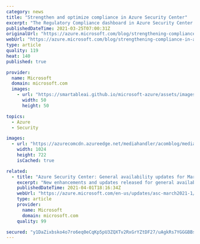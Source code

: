 ```yaml
---
category: news
title: "Strengthen and optimize compliance in Azure Security Center"
excerpt: "The Regulatory Compliance dashboard in Azure Security Center is an excellent tool for helping organizations understand their compliance posture relative to industry standards."
publishedDateTime: 2021-03-25T07:00:31Z
originalUrl: "https://azure.microsoft.com/blog/strengthening-compliance-in-azure-security-center/"
webUrl: "https://azure.microsoft.com/blog/strengthening-compliance-in-azure-security-center/"
type: article
quality: 119
heat: 140
published: true

provider:
  name: Microsoft
  domain: microsoft.com
  images:
    - url: "https://smartableai.github.io/microsoft-azure/assets/images/organizations/microsoft.com-50x50.jpg"
      width: 50
      height: 50

topics:
  - Azure
  - Security

images:
  - url: "https://azurecomcdn.azureedge.net/mediahandler/acomblog/media/Default/blog/fb4f357c-bf00-4239-a2b1-b24d3f8cdadc.png"
    width: 1024
    height: 722
    isCached: true

related:
  - title: "Azure Security Center: General availability updates for March 2021"
    excerpt: "New enhancements and updates released for general availability in Azure Security Center in March 2021."
    publishedDateTime: 2021-04-01T18:16:34Z
    webUrl: "https://azure.microsoft.com/en-us/updates/asc-march2021-1/"
    type: article
    provider:
      name: Microsoft
      domain: microsoft.com
    quality: 99

secured: "y1DaZixbsko4o7ro6eq0eCqKp5pU3ZQXTv2RxGrYZtDF27/uAgkRs7YGGGBBsSkwj571IKcnhhtHG4wY5ydfEL25zMrNskX4PI/a1UoSGiu0iZHLGOcIyl9ReOcLRP15mf+3xEMCOSmHF6eB5dzqqAjkkQu75v63msseRxFBuQ0sIP946b117Zbbyi52v4TQR5hBGTGAs43ZEHWr53xezmYOZoIrMqsT8H1bq1znThx4ljMKnU9Saj6FNPrO2Mc593e0sfQVGGEy3Lun/rTIm+XDnZYWCcg7yW/r+Vd1QpbY4qs4VxgadBwI51ZWGQrbdiwxrVrlDfKQCJVsgDzvtOW/Tt/CscEZiTWYy7N30DI=;UazuqjiOfwrfYy9pHGwpoQ=="
---
```


